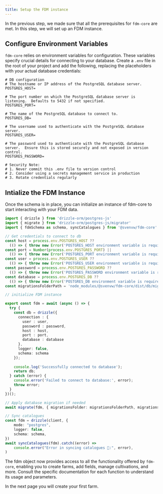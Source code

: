 ```yaml
---
title: Setup the FDM instance
---
```


In the previous step, we made sure that all the prerequisites for `fdm-core` are met. In this step, we will set up an FDM instance.

## Configure Environment Variables

`fdm-core` relies on environment variables for configuration. These variables specify crucial details for connecting to your database. Create a `.env` file in the root of your project and add the following, replacing the placeholders with your actual database credentials:

```env
# DB configuration
# The hostname or IP address of the PostgreSQL database server.
POSTGRES_HOST=

# The port number on which the PostgreSQL database server is listening.  Defaults to 5432 if not specified.
POSTGRES_PORT=

# The name of the PostgreSQL database to connect to.
POSTGRES_DB=

# The username used to authenticate with the PostgreSQL database server.
POSTGRES_USER=

# The password used to authenticate with the PostgreSQL database server.  Ensure this is stored securely and not exposed in version control.
POSTGRES_PASSWORD=

# Security Note:
# 1. Never commit this .env file to version control
# 2. Consider using a secrets management service in production
# 3. Rotate credentials regularly
```

## Intialize the FDM Instance
Once the schema is in place, you can initialize an instance of fdm-core to start interacting with your FDM data.

```typescript
import { drizzle } from 'drizzle-orm/postgres-js'
import { migrate } from 'drizzle-orm/postgres-js/migrator'
import { fdmSchema as schema, syncCatalogues } from '@svenvw/fdm-core'

// Get credentials to connect to db
const host = process.env.POSTGRES_HOST ?? 
  (() => { throw new Error('POSTGRES_HOST environment variable is required') })()
const port = Number(process.env.POSTGRES_PORT) || 
  (() => { throw new Error('POSTGRES_PORT environment variable is required') })()
const user = process.env.POSTGRES_USER ?? 
  (() => { throw new Error('POSTGRES_USER environment variable is required') })()
const password = process.env.POSTGRES_PASSWORD ?? 
  (() => { throw new Error('POSTGRES_PASSWORD environment variable is required') })()
const database = process.env.POSTGRES_DB ?? 
  (() => { throw new Error('POSTGRES_DB environment variable is required') })()
const migrationsFolderPath = 'node_modules/@svenvw/fdm-core/dist/db/migrations'

// initialize FDM instance

export const fdm = await (async () => {
  try {
    const db = drizzle({
      connection : {
        user : user,
        password : password,
        host : host,
        port : port,
        database : database
      },
      logger: false,
      schema: schema
    });
    
    console.log('Successfully connected to database');
    return db;
  } catch (error) {
    console.error('Failed to connect to database:', error);
    throw error;
  }
})();

// Apply database migration if needed
await migrate(fdm, { migrationsFolder: migrationsFolderPath, migrationsSchema: 'fdm-migrations' })

// Sync catalogues
const fdm = drizzle(client, {
    mode: "postgres",
    logger: false,
    schema: schema,
})
await syncCatalogues(fdm).catch((error) =>
    console.error("Error in syncing catalogues 🚨:", error),
)

```

The fdm object now provides access to all the functionality offered by `fdm-core`, enabling you to create farms, add fields, manage cultivations, and more. Consult the specific documentation for each function to understand its usage and parameters.

In the next page you will create your first farm.
